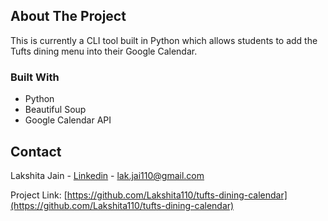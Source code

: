 ## About The Project

This is currently a CLI tool built in Python which allows students to add the Tufts dining menu into their Google Calendar. 

### Built With
* Python
* Beautiful Soup
* Google Calendar API

## Contact
Lakshita Jain - [Linkedin](https://www.linkedin.com/in/lakshita-jain-072b4a19b/) - lak.jai110@gmail.com

Project Link: [https://github.com/Lakshita110/tufts-dining-calendar](https://github.com/Lakshita110/tufts-dining-calendar)
